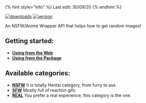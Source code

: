 
{% hint style="info" %}
Last edit: 30/09/20
{% endhint %}

[![downloads](https://img.shields.io/npm/v/tnai.svg?style=for-the-badge)](https://www.npmjs.com/package/tnai)
[![version](https://img.shields.io/npm/dt/tnai.svg?style=for-the-badge)](https://www.npmjs.com/package/tnai)

An NSFW/Anime Wrapper API that helps how to get random images!
 
## Getting started:
* **[Using from the Web](WEBUSE.md)**
* **[Using from the Package](PKGUSE.md)**
## Available categories:
* **[NSFW](categories/HENTAI.md)**
It is totally Hentai category, from furry to ass.
* **[SFW](categories/SFW.md)**
Mostly full of reaction gifs.
* **[REAL](categories/REAL.md)**
You prefer a real experience, this category is the one.
